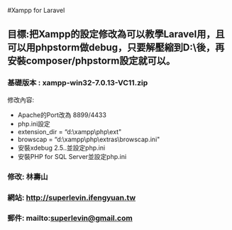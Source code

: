 #Xampp for Laravel 
## 目標:把Xampp的設定修改為可以教學Laravel用，且可以用phpstorm做debug，只要解壓縮到D:\後，再安裝composer/phpstorm設定就可以。


### 基礎版本 : xampp-win32-7.0.13-VC11.zip


修改內容:
- Apache的Port改為 8899/4433
- php.ini設定
- extension_dir = “d:\xampp\php\ext"
- browscap = “d:\xampp\php\extras\browscap.ini"
- 安裝xdebug 2.5..並設定php.ini
- 安裝PHP for SQL Server並設定php.ini


### 修改: 林壽山
### 網站: http://superlevin.ifengyuan.tw
### 郵件: mailto:superlevin@gmail.com